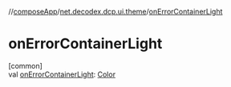 //[composeApp](../../index.md)/[net.decodex.dcp.ui.theme](index.md)/[onErrorContainerLight](on-error-container-light.md)

# onErrorContainerLight

[common]\
val [onErrorContainerLight](on-error-container-light.md): [Color](https://developer.android.com/reference/kotlin/androidx/compose/ui/graphics/Color.html)
